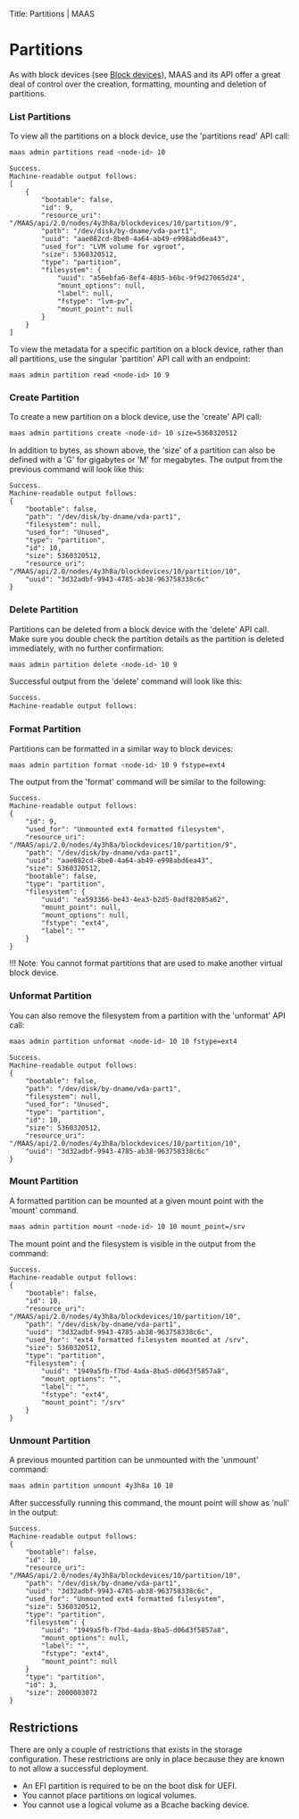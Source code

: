 Title: Partitions | MAAS


# Partitions

As with block devices (see [Block devices][block-devices]), MAAS and its API
offer a great deal of control over the creation, formatting, mounting and
deletion of partitions.

### List Partitions

To view all the partitions on a block device, use the 'partitions read' API
call:

```bash
maas admin partitions read <node-id> 10
```

```nohighlight
Success.
Machine-readable output follows:
[
    {
        "bootable": false,
        "id": 9,
        "resource_uri":
"/MAAS/api/2.0/nodes/4y3h8a/blockdevices/10/partition/9",
        "path": "/dev/disk/by-dname/vda-part1",
        "uuid": "aae082cd-8be0-4a64-ab49-e998abd6ea43",
        "used_for": "LVM volume for vgroot",
        "size": 5360320512,
        "type": "partition",
        "filesystem": {
            "uuid": "a56ebfa6-8ef4-48b5-b6bc-9f9d27065d24",
            "mount_options": null,
            "label": null,
            "fstype": "lvm-pv",
            "mount_point": null
        }
    }
]
```

To view the metadata for a specific partition on a block device, rather than
all partitions, use the singular 'partition' API call with an endpoint:

```basg
maas admin partition read <node-id> 10 9
```

### Create Partition

To create a new partition on a block device, use the 'create' API call:

```bash
maas admin partitions create <node-id> 10 size=5360320512
```

In addition to bytes, as shown above, the 'size' of a partition can also be
defined with a 'G' for gigabytes or 'M' for megabytes. The output from the
previous command will look like this:

```nohighlight
Success.
Machine-readable output follows:
{
    "bootable": false,
    "path": "/dev/disk/by-dname/vda-part1",
    "filesystem": null,
    "used_for": "Unused",
    "type": "partition",
    "id": 10,
    "size": 5360320512,
    "resource_uri": "/MAAS/api/2.0/nodes/4y3h8a/blockdevices/10/partition/10",
    "uuid": "3d32adbf-9943-4785-ab38-963758338c6c"
}
```

### Delete Partition

Partitions can be deleted from a block device with the 'delete' API call.
Make sure you double check the partition details as the partition is deleted
immediately, with no further confirmation:

```bash
maas admin partition delete <node-id> 10 9
```

Successful output from the 'delete' command will look like this:

```bash
Success.
Machine-readable output follows:
```

### Format Partition

Partitions can be formatted in a similar way to block devices:

```bash
maas admin partition format <node-id> 10 9 fstype=ext4
```

The output from the 'format' command will be similar to the following:

```nohighlight
Success.
Machine-readable output follows:
{
    "id": 9,
    "used_for": "Unmounted ext4 formatted filesystem",
    "resource_uri": "/MAAS/api/2.0/nodes/4y3h8a/blockdevices/10/partition/9",
    "path": "/dev/disk/by-dname/vda-part1",
    "uuid": "aae082cd-8be0-4a64-ab49-e998abd6ea43",
    "size": 5360320512,
    "bootable": false,
    "type": "partition",
    "filesystem": {
        "uuid": "ea593366-be43-4ea3-b2d5-0adf82085a62",
        "mount_point": null,
        "mount_options": null,
        "fstype": "ext4",
        "label": ""
    }
}
```

!!! Note: You cannot format partitions that are used to make another virtual
block device.

### Unformat Partition

You can also remove the filesystem from a partition with the 'unformat' API
call:

```bash
maas admin partition unformat <node-id> 10 10 fstype=ext4
```

```nohighlight
Success.
Machine-readable output follows:
{
    "bootable": false,
    "path": "/dev/disk/by-dname/vda-part1",
    "filesystem": null,
    "used_for": "Unused",
    "type": "partition",
    "id": 10,
    "size": 5360320512,
    "resource_uri": "/MAAS/api/2.0/nodes/4y3h8a/blockdevices/10/partition/10",
    "uuid": "3d32adbf-9943-4785-ab38-963758338c6c"
}
```

### Mount Partition

A formatted partition can be mounted at a given mount point with the 'mount'
command.

```bash
maas admin partition mount <node-id> 10 10 mount_point=/srv
```

The mount point and the filesystem is visible in the output from the command:

```nohighlight
Success.
Machine-readable output follows:
{
    "bootable": false,
    "id": 10,
    "resource_uri": "/MAAS/api/2.0/nodes/4y3h8a/blockdevices/10/partition/10",
    "path": "/dev/disk/by-dname/vda-part1",
    "uuid": "3d32adbf-9943-4785-ab38-963758338c6c",
    "used_for": "ext4 formatted filesystem mounted at /srv",
    "size": 5360320512,
    "type": "partition",
    "filesystem": {
        "uuid": "1949a5fb-f7bd-4ada-8ba5-d06d3f5857a8",
        "mount_options": "",
        "label": "",
        "fstype": "ext4",
        "mount_point": "/srv"
    }
}
```

### Unmount Partition

A previous mounted partition can be unmounted with the 'unmount' command:

```bash
maas admin partition unmount 4y3h8a 10 10
```

After successfully running this command, the mount point will show as 'null' in
the output:

```nohighlight
Success.
Machine-readable output follows:
{
    "bootable": false,
    "id": 10,
    "resource_uri": "/MAAS/api/2.0/nodes/4y3h8a/blockdevices/10/partition/10",
    "path": "/dev/disk/by-dname/vda-part1",
    "uuid": "3d32adbf-9943-4785-ab38-963758338c6c",
    "used_for": "Unmounted ext4 formatted filesystem",
    "size": 5360320512,
    "type": "partition",
    "filesystem": {
        "uuid": "1949a5fb-f7bd-4ada-8ba5-d06d3f5857a8",
        "mount_options": null,
        "label": "",
        "fstype": "ext4",
        "mount_point": null
    }
    "type": "partition",
    "id": 3,
    "size": 2000003072
}
```


## Restrictions

There are only a couple of restrictions that exists in the storage
configuration. These restrictions are only in place because they are known to
not allow a successful deployment.

- An EFI partition is required to be on the boot disk for UEFI.
- You cannot place partitions on logical volumes.
- You cannot use a logical volume as a Bcache backing device.


<!-- LINKS -->

[block-devices]: installconfig-block.md
